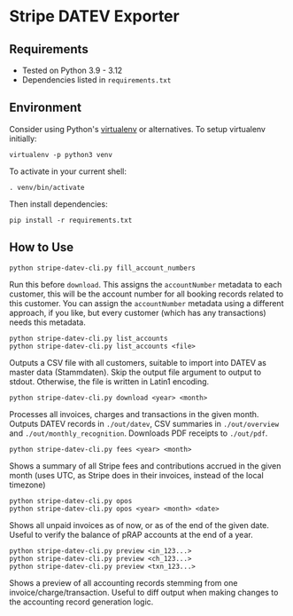 # Stripe DATEV Exporter

## Requirements

- Tested on Python 3.9 - 3.12
- Dependencies listed in `requirements.txt`

## Environment

Consider using Python's [virtualenv](https://pypi.org/project/virtualenv/) or alternatives. To setup virtualenv initially:

```
virtualenv -p python3 venv
```

To activate in your current shell:

```
. venv/bin/activate
```

Then install dependencies:

```
pip install -r requirements.txt
```

## How to Use

```
python stripe-datev-cli.py fill_account_numbers
```

Run this before `download`. This assigns the `accountNumber` metadata to each customer, this will be the account number for all booking records related to this customer. You can assign the `accountNumber` metadata using a different approach, if you like, but every customer (which has any transactions) needs this metadata.

```
python stripe-datev-cli.py list_accounts
python stripe-datev-cli.py list_accounts <file>
```

Outputs a CSV file with all customers, suitable to import into DATEV as master data (Stammdaten). Skip the output file argument to output to stdout. Otherwise, the file is written in Latin1 encoding.

```
python stripe-datev-cli.py download <year> <month>
```

Processes all invoices, charges and transactions in the given month. Outputs DATEV records in `./out/datev`, CSV summaries in `./out/overview` and `./out/monthly_recognition`. Downloads PDF receipts to `./out/pdf`.

```
python stripe-datev-cli.py fees <year> <month>
```

Shows a summary of all Stripe fees and contributions accrued in the given month (uses UTC, as Stripe does in their invoices, instead of the local timezone)

```
python stripe-datev-cli.py opos
python stripe-datev-cli.py opos <year> <month> <date>
```

Shows all unpaid invoices as of now, or as of the end of the given date. Useful to verify the balance of pRAP accounts at the end of a year.

```
python stripe-datev-cli.py preview <in_123...>
python stripe-datev-cli.py preview <ch_123...>
python stripe-datev-cli.py preview <txn_123...>
```

Shows a preview of all accounting records stemming from one invoice/charge/transaction. Useful to diff output when making changes to the accounting record generation logic.
